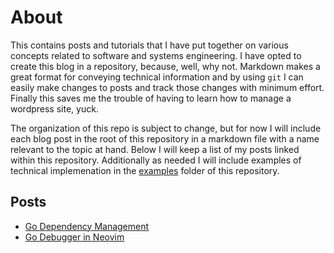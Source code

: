 # About

This contains posts and tutorials that I have put together on various concepts related to software and systems engineering. I have opted to create this blog in a repository, because, well, why not. Markdown makes a great format for conveying technical information and by using `git` I can easily make changes to posts and track those changes with minimum effort. Finally this saves me the trouble of having to learn how to manage a wordpress site, yuck. 

The organization of this repo is subject to change, but for now I will include each blog post in the root of this repository in a markdown file with a name relevant to the topic at hand. Below I will keep a list of my posts linked within this repository. Additionally as needed I will include examples of technical implemenation in the [examples](./examples/) folder of this repository.

## Posts

* [Go Dependency Management](./godependencymanagement.md)
* [Go Debugger in Neovim](./godebugger.md)


